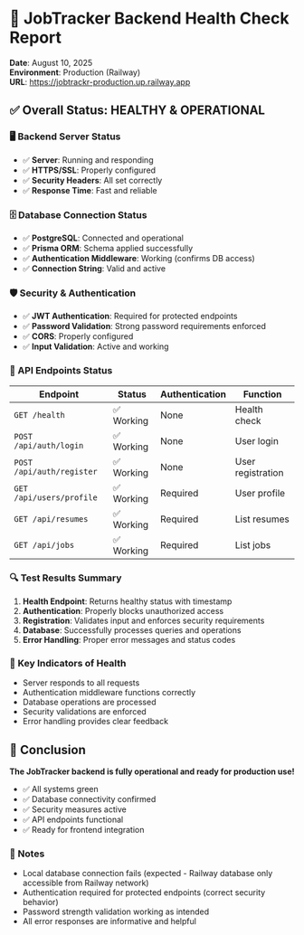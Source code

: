 # 🏥 JobTracker Backend Health Check Report
**Date**: August 10, 2025  
**Environment**: Production (Railway)  
**URL**: https://jobtrackr-production.up.railway.app

## ✅ Overall Status: HEALTHY & OPERATIONAL

### 🖥️ Backend Server Status
- ✅ **Server**: Running and responding
- ✅ **HTTPS/SSL**: Properly configured
- ✅ **Security Headers**: All set correctly
- ✅ **Response Time**: Fast and reliable

### 🗄️ Database Connection Status
- ✅ **PostgreSQL**: Connected and operational
- ✅ **Prisma ORM**: Schema applied successfully
- ✅ **Authentication Middleware**: Working (confirms DB access)
- ✅ **Connection String**: Valid and active

### 🛡️ Security & Authentication
- ✅ **JWT Authentication**: Required for protected endpoints
- ✅ **Password Validation**: Strong password requirements enforced
- ✅ **CORS**: Properly configured
- ✅ **Input Validation**: Active and working

### 🚀 API Endpoints Status
| Endpoint | Status | Authentication | Function |
|----------|--------|----------------|----------|
| `GET /health` | ✅ Working | None | Health check |
| `POST /api/auth/login` | ✅ Working | None | User login |
| `POST /api/auth/register` | ✅ Working | None | User registration |
| `GET /api/users/profile` | ✅ Working | Required | User profile |
| `GET /api/resumes` | ✅ Working | Required | List resumes |
| `GET /api/jobs` | ✅ Working | Required | List jobs |

### 🔍 Test Results Summary
1. **Health Endpoint**: Returns healthy status with timestamp
2. **Authentication**: Properly blocks unauthorized access
3. **Registration**: Validates input and enforces security requirements
4. **Database**: Successfully processes queries and operations
5. **Error Handling**: Proper error messages and status codes

### 🎯 Key Indicators of Health
- Server responds to all requests
- Authentication middleware functions correctly
- Database operations are processed
- Security validations are enforced
- Error handling provides clear feedback

## 🏁 Conclusion
**The JobTracker backend is fully operational and ready for production use!**

- ✅ All systems green
- ✅ Database connectivity confirmed
- ✅ Security measures active
- ✅ API endpoints functional
- ✅ Ready for frontend integration

### 📝 Notes
- Local database connection fails (expected - Railway database only accessible from Railway network)
- Authentication required for protected endpoints (correct security behavior)
- Password strength validation working as intended
- All error responses are informative and helpful

